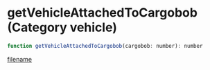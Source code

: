 # getVehicleAttachedToCargobob (Category vehicle)

```js
function getVehicleAttachedToCargobob(cargobob: number): number
```

[filename](getVehicleAttachedToCargobob_m.md ':include')